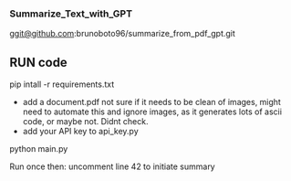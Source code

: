 ### Summarize_Text_with_GPT

ggit@github.com:brunoboto96/summarize_from_pdf_gpt.git

## RUN code

pip intall -r requirements.txt

- add a document.pdf not sure if it needs to be clean of images, might need to automate this and ignore images, as it generates lots of ascii code, or maybe not. Didnt check.
- add your API key to api_key.py

python main.py

Run once then:
uncomment line 42 to initiate summary
